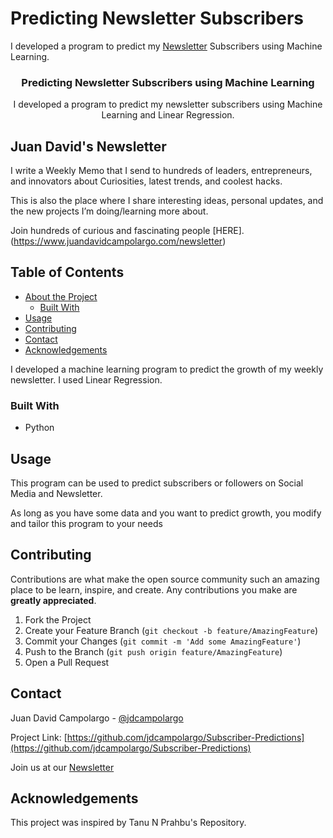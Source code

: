 # Predicting Newsletter Subscribers 
I developed a program to predict my [Newsletter](https://www.juandavidcampolargo.com/newsletter) Subscribers using Machine Learning.




  <h3 align="center">Predicting Newsletter Subscribers using Machine Learning</h3>

  <p align="center">
    I developed a program to predict my newsletter subscribers using Machine Learning and Linear Regression.


## Juan David's Newsletter

I write a Weekly Memo that I send to hundreds of leaders, entrepreneurs, and innovators about Curiosities, latest trends, and coolest hacks.

This is also the place where I share interesting ideas, personal updates, and the new projects I’m doing/learning more about.

Join hundreds of curious and fascinating people [HERE].(https://www.juandavidcampolargo.com/newsletter)


<!-- TABLE OF CONTENTS -->
## Table of Contents

* [About the Project](#about-the-project)
  * [Built With](#built-with)
* [Usage](#usage)
* [Contributing](#contributing)
* [Contact](#contact)
* [Acknowledgements](#acknowledgements)



<!-- ABOUT THE PROJECT -->
I developed a machine learning program to predict the growth of my weekly newsletter. I used Linear Regression. 



### Built With

* Python


<!-- USAGE EXAMPLES -->
## Usage

This program can be used to predict subscribers or followers on Social Media and Newsletter.

As long as you have some data and you want to predict growth, you modify and tailor this program to your needs


<!-- CONTRIBUTING -->
## Contributing

Contributions are what make the open source community such an amazing place to be learn, inspire, and create. Any contributions you make are **greatly appreciated**.

1. Fork the Project
2. Create your Feature Branch (`git checkout -b feature/AmazingFeature`)
3. Commit your Changes (`git commit -m 'Add some AmazingFeature'`)
4. Push to the Branch (`git push origin feature/AmazingFeature`)
5. Open a Pull Request



<!-- CONTACT -->
## Contact

Juan David Campolargo - [@jdcampolargo](https://twitter.com/jdcampolargo)

Project Link: [https://github.com/jdcampolargo/Subscriber-Predictions](https://github.com/jdcampolargo/Subscriber-Predictions)

Join us at our [Newsletter](https://www.juandavidcampolargo.com/newsletter)

<!-- ACKNOWLEDGEMENTS -->
## Acknowledgements

This project was inspired by Tanu N Prahbu's Repository. 


